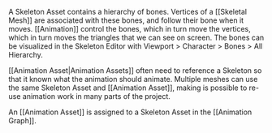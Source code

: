 A Skeleton Asset contains a hierarchy of bones.
Vertices of a [[Skeletal Mesh]] are associated with these bones, and follow their bone when it moves.
[[Animation]] control the bones, which in turn move the vertices, which in turn moves the triangles that we can see on screen.
The bones can be visualized in the Skeleton Editor with Viewport > Character > Bones > All Hierarchy.

[[Animation Asset|Animation Assets]] often need to reference a Skeleton so that it known what the animation should animate.
Multiple meshes can use the same Skeleton Asset and [[Animation Asset]],
making is possible to re-use animation work in many parts of the project.

An [[Animation Asset]] is assigned to a Skeleton Asset in the [[Animation Graph]].

